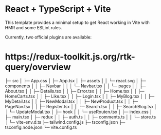 # React + TypeScript + Vite

This template provides a minimal setup to get React working in Vite with HMR and some ESLint rules.

Currently, two official plugins are available:
<h1>https://redux-toolkit.js.org/rtk-query/overview </h1>




├─ src
│  ├─ App.css
│  ├─ App.tsx
│  ├─ assets
│  │  └─ react.svg
│  ├─ components
│  │  ├─ Navbar
│  │  │  └─ Navbar.tsx
│  │  └─ pages
│  │     ├─ About.tsx
│  │     ├─ Details.tsx
│  │     ├─ Error.tsx
│  │     ├─ Home.tsx
│  │     ├─ HomeCarts.tsx
│  │     ├─ Like.tsx
│  │     ├─ Login.tsx
│  │     ├─ MyBlog.tsx
│  │     ├─ MyDetail.tsx
│  │     ├─ NewModal.tsx
│  │     ├─ NewProduct.tsx
│  │     ├─ PageNav.tsx
│  │     ├─ Register.tsx
│  │     ├─ Search.tsx
│  │     ├─ SearchBlog.tsx
│  │     └─ UpdateModal.tsx
│  ├─ hook
│  │  └─ useRouten.tsx
│  ├─ index.css
│  ├─ main.tsx
│  ├─ redux
│  │  ├─ auth.ts
│  │  ├─ comments.ts
│  │  └─ store.ts
│  └─ vite-env.d.ts
├─ tailwind.config.js
├─ tsconfig.json
├─ tsconfig.node.json
└─ vite.config.ts

```
